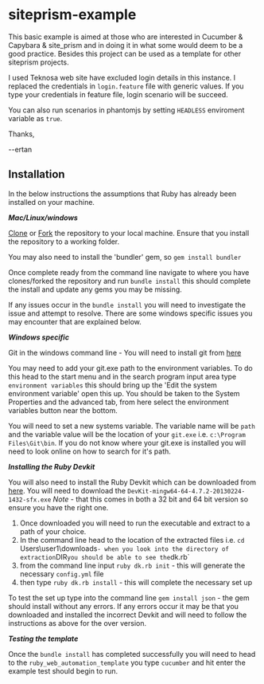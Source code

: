 # siteprism-example


This basic example is aimed at those who are interested in Cucumber & Capybara & site_prism and in doing it in what some would deem to be a good practice. Besides this project can be used as a template for other siteprism projects.

I used Teknosa web site have excluded login details in this instance. I replaced the credentials in `login.feature` file with generic values. If you type your credentials in feature file, login scenario will be succeed. 

You can also run scenarios in phantomjs by setting `HEADLESS` enviroment variable as `true`.

Thanks,

--ertan


## Installation

In the below instructions the assumptions that Ruby has already been installed on your machine.

_**Mac/Linux/windows**_

[Clone](https://help.github.com/articles/cloning-a-repository/) or [Fork](https://help.github.com/articles/fork-a-repo/) the repository to your local machine. Ensure that you install the repository to a working folder.

You may also need to install the 'bundler' gem, so `gem install bundler`

Once complete ready from the command line navigate to where you have clones/forked the repository and run `bundle install` this should complete the install and update any gems you may be missing.

If any issues occur in the `bundle install` you will need to investigate the issue and attempt to resolve. There are some windows specific issues you may encounter that are explained below.

_**Windows specific**_

Git in the windows command line - You will need to install git from [here](https://git-scm.com/download/win)

You may need to add your git.exe path to the environment variables. To do this head to the start menu and in the search program input area type `environment variables` this should bring up the 'Edit the system environment variable' open this up. You should be taken to the System Properties and the advanced tab, from here select the environment variables button near the bottom.

You will need to set a new systems variable. The variable name will be `path` and the variable value will be the location of your `git.exe` i.e. `c:\Program Files\Git\bin`. If you do not know where your git.exe is installed you will need to look online on how to search for it's path.

_**Installing the Ruby Devkit**_

You will also need to install the Ruby Devkit which can be downloaded from [here](http://rubyinstaller.org/downloads/). You will need to download the `DevKit-mingw64-64-4.7.2-20130224-1432-sfx.exe` *Note* - that this comes in both a 32 bit and 64 bit version so ensure you have the right one.

1. Once downloaded you will need to run the executable and extract to a path of your choice.
2. In the command line head to the location of the extracted files i.e. `cd `Users\user1\downloads` - when you look into the directory of extraction `DIR` you should be able to see the `dk.rb`
3. from the command line input `ruby dk.rb init` - this will generate the necessary `config.yml` file
4. then type `ruby dk.rb install` - this will complete the necessary set up

To test the set up type into the command line `gem install json` - the gem should install without any errors. If any errors occur it may be that you downloaded and installed the incorrect Devkit and will need to follow the instructions as above for the over version.

_**Testing the template**_

Once the `bundle install` has completed successfully you will need to head to the `ruby_web_automation_template` you type `cucumber` and hit enter the example test should begin to run.
